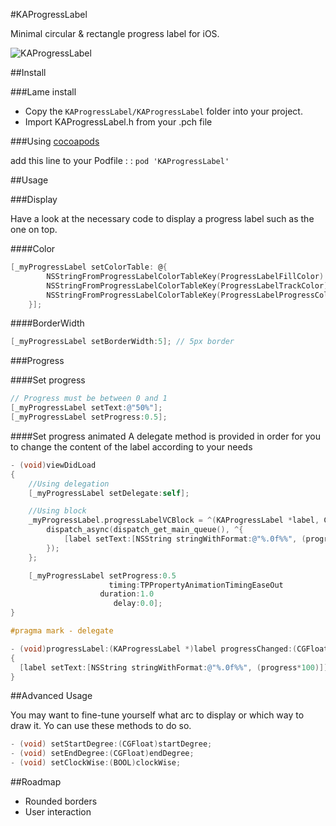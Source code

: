 #KAProgressLabel

Minimal circular & rectangle progress label for iOS.

![KAProgressLabel](http://i.imgur.com/L9NLGuv.gif)

##Install

###Lame install

* Copy the `KAProgressLabel/KAProgressLabel` folder into your project.
* Import KAProgressLabel.h from your .pch file

###Using [cocoapods](http://cocoapods.org)

add this line to your Podfile : :
`pod 'KAProgressLabel'`


##Usage

###Display

Have a look at the necessary code to display a progress label such as the one on top.

####Color

```objective-c
[_myProgressLabel setColorTable: @{
		NSStringFromProgressLabelColorTableKey(ProgressLabelFillColor):[UIColor clearColor],
        NSStringFromProgressLabelColorTableKey(ProgressLabelTrackColor):[UIColor redColor],
        NSStringFromProgressLabelColorTableKey(ProgressLabelProgressColor):[UIColor greenColor]
    }];
```

####BorderWidth

```objective-c
[_myProgressLabel setBorderWidth:5]; // 5px border
```

###Progress

####Set progress

```objective-c
// Progress must be between 0 and 1
[_myProgressLabel setText:@"50%"];
[_myProgressLabel setProgress:0.5];
```

####Set progress animated
A delegate method is provided in order for you to change the content of the label according to your needs

```objective-c
- (void)viewDidLoad
{
	//Using delegation
	[_myProgressLabel setDelegate:self]; 

	//Using block
	_myProgressLabel.progressLabelVCBlock = ^(KAProgressLabel *label, CGFloat progress) {
        dispatch_async(dispatch_get_main_queue(), ^{
            [label setText:[NSString stringWithFormat:@"%.0f%%", (progress*100)]];
        });
    };

	[_myProgressLabel setProgress:0.5
                      timing:TPPropertyAnimationTimingEaseOut
                    duration:1.0
                       delay:0.0];
}

#pragma mark - delegate

- (void)progressLabel:(KAProgressLabel *)label progressChanged:(CGFloat)progress
{
  [label setText:[NSString stringWithFormat:@"%.0f%%", (progress*100)]];
}
```

##Advanced Usage

You may want to fine-tune yourself what arc to display or which way to draw it.
Yo can use these methods to do so.

```objective-c
- (void) setStartDegree:(CGFloat)startDegree;
- (void) setEndDegree:(CGFloat)endDegree;
- (void) setClockWise:(BOOL)clockWise;
```

##Roadmap
- Rounded borders
- User interaction
